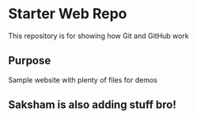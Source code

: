 # Starter Web Repo

This repository is for showing how Git and GitHub work

## Purpose

Sample website with plenty of files for demos

## Saksham is also adding stuff bro!